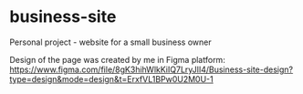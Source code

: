 # business-site
Personal project - website for a small business owner

Design of the page was created by me in Figma platform:
https://www.figma.com/file/8gK3hihWlkKiIQ7LryJIl4/Business-site-design?type=design&mode=design&t=ErxfVL1BPw0U2M0U-1
